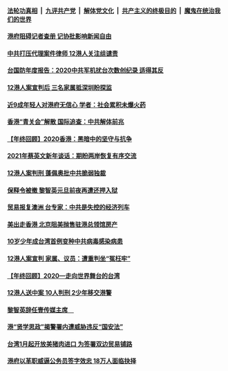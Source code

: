 

####  [法轮功真相](../../../../basic/blob/master/README.md?t=01052331) &nbsp;|&nbsp; [九评共产党](../../../../9ping.md/blob/master/README.md?t=01052331) &nbsp;|&nbsp; [解体党文化](../../../../jtdwh.md/blob/master/README.md?t=01052331)  &nbsp;|&nbsp; [共产主义的终极目的](../../../../gczydzjmd.md/blob/master/README.md?t=01052331) &nbsp;|&nbsp; [魔鬼在统治我们的世界](../../../../mgztzwmdsj.md/blob/master/README.md?t=01052331) 

#### [港府阻碍记者查册 记协批影响新闻自由](../pages/soh55/460706.md?t=01052331) 
#### [中共打压代理案件律师 12港人关注组谴责 ](../pages/soh55/460358.md?t=01052331) 
#### [台国防年度报告：2020中共军机扰台次数创纪录 适得其反](../pages/soh55/460118.md?t=01052331) 
#### [12港人案宣判后 三名家属抵深圳盼探监](../pages/soh55/460031.md?t=01052331) 
#### [近9成年轻人对港府无信心 学者：社会累积未爆火药](../pages/soh55/459914.md?t=01052331) 
#### [香港“青关会”解散 国际追查：中共解体前兆](../pages/soh55/459632.md?t=01052331) 
#### [【年终回顾】2020香港：黑暗中的坚守与抗争](../pages/soh55/459392.md?t=01052331) 
#### [2021年蔡英文新年谈话：期盼两岸恢复有序交流](../pages/soh55/459302.md?t=01052331) 
#### [12港人案判刑 蓬佩奥批中共脆弱独裁](../pages/soh55/459269.md?t=01052331) 
#### [保释令被撤 黎智英元旦前夜再遭还押入狱](../pages/soh55/459101.md?t=01052331) 
#### [贸易报复澳洲 台专家：中共是失控的经济列车](../pages/soh55/459023.md?t=01052331) 
#### [美出走香港 北京阻美抛售驻港总领馆房产](../pages/soh55/458924.md?t=01052331) 
#### [10岁少年成台湾首例变种中共病毒感染病患](../pages/soh55/458864.md?t=01052331) 
#### [12港人案宣判 家属、议员：遭重判坐“冤枉牢”](../pages/soh55/458743.md?t=01052331) 
#### [【年终回顾】2020—走向世界舞台的台湾](../pages/soh55/457690.md?t=01052331) 
#### [12港人送中案 10人判刑 2少年移交港警](../pages/soh55/458629.md?t=01052331) 
#### [黎智英辞任壹传媒主席　](../pages/soh55/458410.md?t=01052331) 
#### [港“贤学思政”揭警署内遭威胁违反“国安法”](../pages/soh55/458371.md?t=01052331) 
#### [台湾1月起开放美猪肉进口 为签署双边贸易铺路](../pages/soh55/458269.md?t=01052331) 
#### [港府以革职威逼公务员签字效忠 18万人面临抉择](../pages/soh55/458281.md?t=01052331) 
